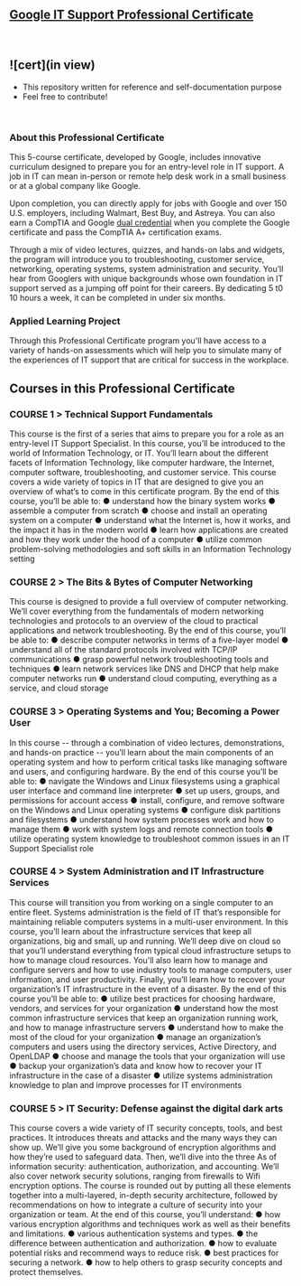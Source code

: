 ## [Google IT Support Professional Certificate](https://www.coursera.org/professional-certificates/google-it-support)

<br>

## ![cert](in view) 


* This repository written for reference and self-documentation purpose
* Feel free to contribute!


<br>

### About this Professional Certificate

This 5-course certificate, developed by Google, includes innovative curriculum designed to prepare you for an entry-level role in IT support. A job in IT can mean in-person or remote help desk work in a small business or at a global company like Google. 

Upon completion, you can directly apply for jobs with Google and over 150 U.S. employers, including Walmart, Best Buy, and Astreya. You can also earn a CompTIA and Google [dual credential](https://www.blog.google/outreach-initiatives/grow-with-google/-it-support-comptia/) when you complete the Google certificate and pass the CompTIA A+ certification exams.

Through a mix of video lectures, quizzes, and hands-on labs and widgets, the program will introduce you to troubleshooting, customer service, networking, operating systems, system administration and security. You’ll hear from Googlers with unique backgrounds whose own foundation in IT support served as a jumping off point for their careers. By dedicating 5 t0 10 hours a week, it can be completed in under six months.

### Applied Learning Project

Through this Professional Certificate program you'll have access to a variety of hands-on assessments which will help you to simulate many of the experiences of IT support that are critical for success in the workplace.

## Courses in this Professional Certificate

### COURSE 1 > Technical Support Fundamentals

This course is the first of a series that aims to prepare you for a role as an entry-level IT Support Specialist. In this course, you’ll be introduced to the world of Information Technology, or IT. You’ll learn about the different facets of Information Technology, like computer hardware, the Internet, computer software, troubleshooting, and customer service. This course covers a wide variety of topics in IT that are designed to give you an overview of what’s to come in this certificate program. By the end of this course, you’ll be able to: ● understand how the binary system works ● assemble a computer from scratch ● choose and install an operating system on a computer ● understand what the Internet is, how it works, and the impact it has in the modern world ● learn how applications are created and how they work under the hood of a computer ● utilize common problem-solving methodologies and soft skills in an Information Technology setting
 
### COURSE 2 > The Bits & Bytes of Computer Networking

This course is designed to provide a full overview of computer networking. We’ll cover everything from the fundamentals of modern networking technologies and protocols to an overview of the cloud to practical applications and network troubleshooting. By the end of this course, you’ll be able to: ● describe computer networks in terms of a five-layer model ● understand all of the standard protocols involved with TCP/IP communications ● grasp powerful network troubleshooting tools and techniques ● learn network services like DNS and DHCP that help make computer networks run ● understand cloud computing, everything as a service, and cloud storage
 
### COURSE 3 > Operating Systems and You; Becoming a Power User

In this course -- through a combination of video lectures, demonstrations, and hands-on practice -- you’ll learn about the main components of an operating system and how to perform critical tasks like managing software and users, and configuring hardware. By the end of this course you’ll be able to: ● navigate the Windows and Linux filesystems using a graphical user interface and command line interpreter ● set up users, groups, and permissions for account access ● install, configure, and remove software on the Windows and Linux operating systems ● configure disk partitions and filesystems ● understand how system processes work and how to manage them ● work with system logs and remote connection tools ● utilize operating system knowledge to troubleshoot common issues in an IT Support Specialist role
 
### COURSE 4 > System Administration and IT Infrastructure Services

This course will transition you from working on a single computer to an entire fleet. Systems administration is the field of IT that’s responsible for maintaining reliable computers systems in a multi-user environment. In this course, you’ll learn about the infrastructure services that keep all organizations, big and small, up and running. We’ll deep dive on cloud so that you’ll understand everything from typical cloud infrastructure setups to how to manage cloud resources. You'll also learn how to manage and configure servers and how to use industry tools to manage computers, user information, and user productivity. Finally, you’ll learn how to recover your organization’s IT infrastructure in the event of a disaster. By the end of this course you’ll be able to: ● utilize best practices for choosing hardware, vendors, and services for your organization ● understand how the most common infrastructure services that keep an organization running work, and how to manage infrastructure servers ● understand how to make the most of the cloud for your organization ● manage an organization’s computers and users using the directory services, Active Directory, and OpenLDAP ● choose and manage the tools that your organization will use ● backup your organization’s data and know how to recover your IT infrastructure in the case of a disaster ● utilize systems administration knowledge to plan and improve processes for IT environments
 
### COURSE 5 > IT Security: Defense against the digital dark arts

This course covers a wide variety of IT security concepts, tools, and best practices. It introduces threats and attacks and the many ways they can show up. We’ll give you some background of encryption algorithms and how they’re used to safeguard data. Then, we’ll dive into the three As of information security: authentication, authorization, and accounting. We’ll also cover network security solutions, ranging from firewalls to Wifi encryption options. The course is rounded out by putting all these elements together into a multi-layered, in-depth security architecture, followed by recommendations on how to integrate a culture of security into your organization or team. At the end of this course, you’ll understand: ● how various encryption algorithms and techniques work as well as their benefits and limitations. ● various authentication systems and types. ● the difference between authentication and authorization. ● how to evaluate potential risks and recommend ways to reduce risk. ● best practices for securing a network. ● how to help others to grasp security concepts and protect themselves.
 
